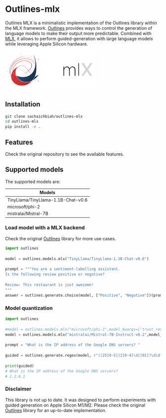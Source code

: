 

# Outlines-mlx
    
Outlines MLX is a minimalistic implementation of the Outlines library within the MLX framework.
[Outlines](https://github.com/outlines-dev/outlines/) provides ways to control the generation of language models to make their output more predictable.
Combined with [MLX](https://github.com/ml-explore/mlx), it allows to perform guided-generation with large language models while leveraging Apple Silicon hardware. 

<img src="logo.png" alt="Outlines-MLX" width=300></img>



## Installation
``` bash
git clone sachaichbiah/outlines-mlx
cd outlines-mlx
pip install -e . 
```


## Features

Check the original repository to see the available features.


## Supported models

The supported models are:

| Models                             | 
|------------------------------------|
| TinyLlama/TinyLlama-1.1B-Chat-v0.6 |
| microsoft/phi-2                    |
| mistralai/Mistral-7B               |



### Load model with a MLX backend

Check the original [Outlines](https://github.com/outlines-dev/outlines/) library for more use cases.

``` python
import outlines

model = outlines.models.mlx("TinyLlama/TinyLlama-1.1B-Chat-v0.6")

prompt = """You are a sentiment-labelling assistant.
Is the following review positive or negative?

Review: This restaurant is just awesome!
"""
answer = outlines.generate.choice(model, ["Positive", "Negative"])(prompt)
```



### Model quantization


``` python
import outlines

#model = outlines.models.mlx("microsoft/phi-2",model_kwargs={'trust_remote_code':True, 'quantize':True, 'q_group_size':64,"q_bits":4, "force_conversion":True}, tokenizer_kwargs= {'trust_remote_code':True})
model = outlines.models.mlx("mistralai/Mistral-7B-Instruct-v0.2",model_kwargs={'trust_remote_code':True, 'quantize':True, 'q_group_size':64,"q_bits":4, "test_loading_instruct":True,"force_conversion":True},tokenizer_kwargs= {'trust_remote_code':True})

prompt = "What is the IP address of the Google DNS servers? "

guided = outlines.generate.regex(model, r"((25[0-5]|2[0-4]\d|[01]?\d\d?)\.){3}(25[0-5]|2[0-4]\d|[01]?\d\d?)", max_tokens=30)(prompt)

print(guided)
# What is the IP address of the Google DNS servers?
# 2.2.6.1
```

### Disclaimer

This library is not up to date. It was designed to perform experiments with guided generation on Apple Silicon M1/M2. Please check the original [Outlines](https://github.com/outlines-dev/outlines/) library for an up-to-date implementation. 

